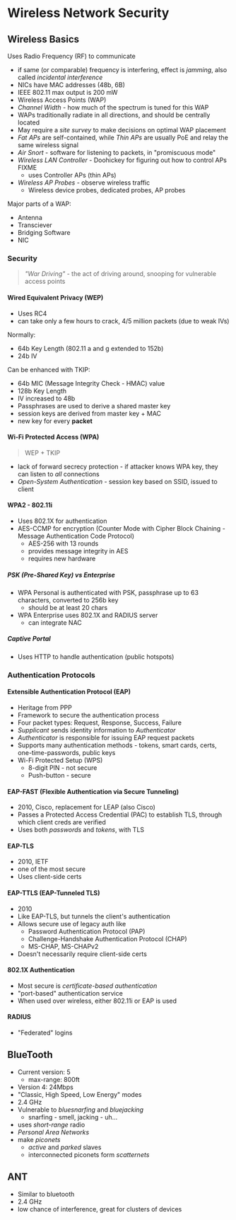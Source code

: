Wireless Network Security
===============================

## Wireless Basics

Uses Radio Frequency (RF) to communicate

- if same (or comparable) frequency is interfering, effect is _jamming_, also called _incidental interference_
- NICs have MAC addresses (48b, 6B)
- IEEE 802.11 max output is 200 mW
- Wireless Access Points (WAP)
- _Channel Width_ - how much of the spectrum is tuned for this WAP
- WAPs traditionally radiate in all directions, and should be centrally located
- May require a _site survey_ to make decisions on optimal WAP placement
- _Fat APs_ are self-contained, while _Thin APs_ are usually PoE and relay the same wireless signal
- _Air Snort_ - software for listening to packets, in "promiscuous mode"
- _Wireless LAN Controller_ - Doohickey for figuring out how to control APs FIXME
  - uses Controller APs (thin APs)
- _Wireless AP Probes_ - observe wireless traffic
  - Wireless device probes, dedicated probes, AP probes

Major parts of a WAP:

- Antenna
- Transciever
- Bridging Software
- NIC

### Security

> _"War Driving"_ - the act of driving around, snooping for vulnerable access points

#### Wired Equivalent Privacy (WEP)

- Uses RC4
- can take only a few hours to crack, 4/5 million packets (due to weak IVs)

Normally:

- 64b Key Length (802.11 a and g extended to 152b)
- 24b IV

Can be enhanced with TKIP:

- 64b MIC (Message Integrity Check - HMAC) value
- 128b Key Length
- IV increased to 48b
- Passphrases are used to derive a shared master key
- session keys are derived from master key + MAC
- new key for every **packet**

#### Wi-Fi Protected Access (WPA)

> WEP + TKIP

- lack of forward secrecy protection - if attacker knows WPA key,
  they can listen to _all_ connections
- _Open-System Authentication_ - session key based on SSID, issued to client

#### WPA2 - 802.11i

- Uses 802.1X for authentication
- AES-CCMP for encryption (Counter Mode with Cipher Block Chaining - Message Authentication Code Protocol)
  - AES-256 with 13 rounds
  - provides message integrity in AES
  - requires new hardware

##### PSK (Pre-Shared Key) vs Enterprise

- WPA Personal is authenticated with PSK, passphrase up to 63 characters, converted to 256b key
  - should be at least 20 chars
- WPA Enterprise uses 802.1X and RADIUS server
  - can integrate NAC

##### Captive Portal

- Uses HTTP to handle authentication (public hotspots)

### Authentication Protocols

#### Extensible Authentication Protocol (EAP)

- Heritage from PPP
- Framework to secure the authentication process
- Four packet types: Request, Response, Success, Failure
- _Supplicant_ sends identity information to _Authenticator_
- _Authenticator_ is responsible for issuing EAP request packets
- Supports many authentication methods - tokens, smart cards, certs, one-time-passwords, public keys
- Wi-Fi Protected Setup (WPS)
  - 8-digit PIN - not secure
  - Push-button - secure

#### EAP-FAST (Flexible Authentication via Secure Tunneling)

- 2010, Cisco, replacement for LEAP (also Cisco)
- Passes a Protected Access Credential (PAC) to establish TLS, through which client creds are verified
- Uses both _passwords_ and _tokens_, with TLS

#### EAP-TLS

- 2010, IETF
- one of the most secure
- Uses client-side certs

#### EAP-TTLS (EAP-Tunneled TLS)

- 2010
- Like EAP-TLS, but tunnels the client's authentication
- Allows secure use of legacy auth like
  - Password Authentication Protocol (PAP)
  - Challenge-Handshake Authentication Protocol (CHAP)
  - MS-CHAP, MS-CHAPv2
- Doesn't necessarily require client-side certs

#### 802.1X Authentication

- Most secure is _certificate-based authentication_
- "port-based" authentication service
- When used over wireless, either 802.11i or EAP is used

#### RADIUS

- "Federated" logins

## BlueTooth

- Current version: 5
  - max-range: 800ft
- Version 4: 24Mbps
- "Classic, High Speed, Low Energy" modes
- 2.4 GHz
- Vulnerable to _bluesnarfing_ and _bluejacking_
  - snarfing - smell, jacking - uh...
- uses _short-range_ radio
- _Personal Area Networks_
- make _piconets_
  - _active_ and _parked_ slaves
  - interconnected piconets form _scatternets_

## ANT

- Similar to bluetooth
- 2.4 GHz
- low chance of interference, great for clusters of devices
